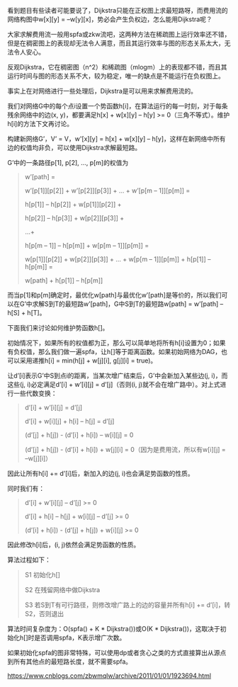 看到题目有些读者可能要说了，Dijkstra只能在正权图上求最短路呀，而费用流的网络构图中w[x][y] = –w[y][x]，势必会产生负权边，怎么能用Dijkstra呢？

大家求解费用流一般用spfa或zkw流吧，这两种方法在稀疏图上运行效率还不错，但是在稠密图上的表现却无法令人满意，而且其运行效率与图的形态关系太大，无法令人安心。

反观Dijkstra，它在稠密图（n^2）和稀疏图（mlogm）上的表现都不错，而且其运行时间与图的形态关系不大，较为稳定，唯一的缺点是不能运行在负权图上。

事实上在对网络进行一些处理后，Dijkstra是可以用来求解费用流的。

我们对网络G中的每个点i设置一个势函数h[i]，在算法运行的每一时刻，对于每条残余网络中的边(x, y)，都要满足h[x] + w[x][y] – h[y] >= 0（三角不等式）。维护h[i]的方法下文再讨论。

构建新网络G’，V’ = V，w'[x][y] = h[x] + w[x][y] – h[y]，这样在新网络中所有边的权值均非负，可以使用Dijkstra求解最短路。

G’中的一条路径p[1], p[2], …, p[m]的权值为

> w’[path] =
>
> w’[p[1]][p[2]] + w’[p[2]][p[3]] + … + w’[p[m – 1]][p[m]] =
>
> h[p[1]] – h[p[2]] + w[p[1]][p[2]] +
>
> h[p[2]] – h[p[3]] + w[p[2]][p[3]] +
>
> …+
>
> h[p[m – 1]] – h[p[m]] + w[p[m – 1]][p[m]] =
>
> w[p[1]][p[2]] + w[p[2]][p[3]] + … + w[p[m – 1]][p[m]] + h[p[1]] – h[p[m]] =
>
> w[path] + h[p[1]] – h[p[m]]

而当p[1]和p[m]确定时，最优化w[path]与最优化w’[path]是等价的，所以我们可以在G’中求解S到T的最短路w’[path]，G中S到T的最短路w[path] = w’[path] – h[S] + h[T]。

下面我们来讨论如何维护势函数h[]。

初始情况下，如果所有的权值都为正，那么可以简单地将所有h[i]设置为0；如果有负权值，那么我们做一遍spfa，让h[]等于距离函数。如果初始网络为DAG，也可以采用递推h[i] = min(h[j] + w[j][i], g[j][i] = true)。

让d’[i]表示G’中S到点i的距离，当某次增广结束后，G’中会新加入某些边(j, i)，而这些(j, i)必定满足d’[i] + w’[i][j] = d’[j]（否则(i, j)就不会在增广路中）。对上式进行一些代数变换：

> d’[i] + w’[i][j] = d’[j]
>
> d’[i] + w[i][j] + h[i] – h[j] = d’[j]
>
> (d’[j] + h[j]) - (d’[i] + h[i]) – w[i][j] = 0
>
> (d’[j] + h[j]) - (d’[i] + h[i]) + w[j][i] = 0（因为是费用流，所以有w[i][j] = –w[j][i]）

因此让所有h[i] += d’[i]后，新加入的边(j, i)也会满足势函数的性质。

同时我们有：

> d’[i] + w’[i][j] – d’[j] >= 0
>
> d’[i] + h[i] – h[j] + w[i][j] – d’[j] >= 0
>
> (d’[i] + h[i]) - (d’[j] + h[j]) + w[i][j] >= 0

因此修改h[i]后，(i, j)依然会满足势函数的性质。

算法过程如下：

> S1 初始化h[]
>
> S2 在残留网络中做Dijkstra
>
> S3 若S到T有可行路径，则修改增广路上的边的容量并所有h[i] += d’[i]，转S2，否则退出

算法时间复杂度为：O(spfa() + K * Dijkstra())或O(K * Dijkstra())，这取决于初始化h[]时是否调用spfa，K表示增广次数。

如果初始化spfa的图非常特殊，可以使用dp或者贪心之类的方式直接算出从源点到所有其他点的最短路长度，就不需要spfa。

https://www.cnblogs.com/zbwmqlw/archive/2011/01/01/1923694.html